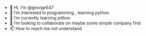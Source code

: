 - 👋 Hi, I’m @george547
- 👀 I’m interested in programming , learning  python
- 🌱 I’m currently learning pithon
- 💞️ I’m looking to collaborate on maybe some simple company first 
- 📫 How to reach me not understand 

<!---
george547/george547 is a ✨ special ✨ repository because its `README.md` (this file) appears on your GitHub profile.
You can click the Preview link to take a look at your changes.
--->
